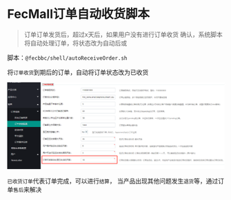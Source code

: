 FecMall订单自动收货脚本
==============

> 订单订单发货后，超过x天后，如果用户没有进行订单收货
确认，系统脚本将自动处理订单，将状态改为自动后或



脚本：`@fecbbc/shell/autoReceiveOrder.sh`


将`订单收货`到期后的订单，自动将订单状态改为已收货


![](images/bb51.png)

`已收货订单`代表订单完成，可以进行`结算`，
当产品出现其他问题发生`退货`等，通过订单`售后`来解决






















